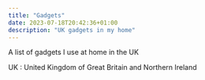 ```yaml
---
title: "Gadgets"
date: 2023-07-18T20:42:36+01:00
description: "UK gadgets in my home"
---
```

A list of gadgets I use at home in the UK

UK
: United Kingdom of Great Britain and Northern Ireland
